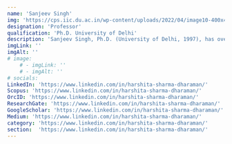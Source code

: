 ```yaml
---
name: 'Sanjeev Singh'
img: 'https://cps.iic.du.ac.in/wp-content/uploads/2022/04/image10-400x441.jpg'
designation: 'Professor'
qualification: 'Ph.D. University of Delhi'
description: 'Sanjeev Singh, Ph.D. (University of Delhi, 1997), has over 20 years of experience teaching M.Sc. Informatics and specializes in networks, security, and communication technologies, with 70+ research publications.'
imgLink: ''
imgAlt: ''
# image: 
    # - imgLink: ''
    # - imgAlt: ''
# socials: 
LinkedIn: 'https://www.linkedin.com/in/harshita-sharma-dharaman/'
Scopus: 'https://www.linkedin.com/in/harshita-sharma-dharaman/'
OrcID: 'https://www.linkedin.com/in/harshita-sharma-dharaman/'
ResearchGate: 'https://www.linkedin.com/in/harshita-sharma-dharaman/'
GoogleScholar: 'https://www.linkedin.com/in/harshita-sharma-dharaman/'
Medium: 'https://www.linkedin.com/in/harshita-sharma-dharaman/'
category: 'https://www.linkedin.com/in/harshita-sharma-dharaman/'
section:  'https://www.linkedin.com/in/harshita-sharma-dharaman/'
---
```

 
 <!-- {personel.compiledContent()} -->
 <!-- [//]: This area contains content to be added in the document as md/html -->



 